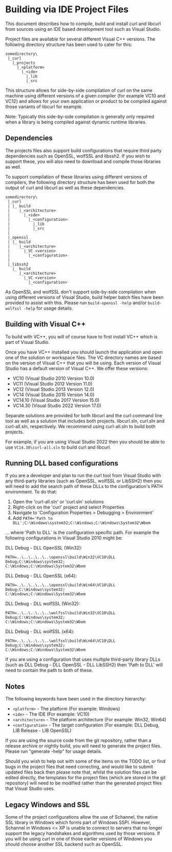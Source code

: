 <!--
Copyright (C) Daniel Stenberg, <daniel@haxx.se>, et al.

SPDX-License-Identifier: curl
-->

Building via IDE Project Files
==============================

This document describes how to compile, build and install curl and libcurl
from sources using an IDE based development tool such as Visual Studio.

Project files are available for several different Visual C++ versions. The
following directory structure has been used to cater for this:

    somedirectory\
     |_curl
       |_projects
         |_<platform>
           |_<ide>
             |_lib
             |_src

This structure allows for side-by-side compilation of curl on the same machine
using different versions of a given compiler (for example VC10 and VC12) and
allows for your own application or product to be compiled against those
variants of libcurl for example.

Note: Typically this side-by-side compilation is generally only required when
a library is being compiled against dynamic runtime libraries.

## Dependencies

The projects files also support build configurations that require third party
dependencies such as OpenSSL, wolfSSL and libssh2. If you wish to support
these, you will also need to download and compile those libraries as well.

To support compilation of these libraries using different versions of
compilers, the following directory structure has been used for both the output
of curl and libcurl as well as these dependencies.

    somedirectory\
     |_curl
     | |_ build
     |    |_<architecture>
     |      |_<ide>
     |        |_<configuration>
     |          |_lib
     |          |_src
     |
     |_openssl
     | |_ build
     |    |_<architecture>
     |      |_VC <version>
     |        |_<configuration>
     |
     |_libssh2
       |_ build
          |_<architecture>
            |_VC <version>
              |_<configuration>

As OpenSSL and wolfSSL don't support side-by-side compilation when using
different versions of Visual Studio, build helper batch files have been
provided to assist with this. Please run `build-openssl -help` and/or
`build-wolfssl -help` for usage details.

## Building with Visual C++

To build with VC++, you will of course have to first install VC++ which is
part of Visual Studio.

Once you have VC++ installed you should launch the application and open one of
the solution or workspace files. The VC directory names are based on the
version of Visual C++ that you will be using. Each version of Visual Studio
has a default version of Visual C++. We offer these versions:

 - VC10      (Visual Studio 2010 Version 10.0)
 - VC11      (Visual Studio 2012 Version 11.0)
 - VC12      (Visual Studio 2013 Version 12.0)
 - VC14      (Visual Studio 2015 Version 14.0)
 - VC14.10   (Visual Studio 2017 Version 15.0)
 - VC14.30   (Visual Studio 2022 Version 17.0)

Separate solutions are provided for both libcurl and the curl command line
tool as well as a solution that includes both projects. libcurl.sln, curl.sln
and curl-all.sln, respectively. We recommend using curl-all.sln to build both
projects.

For example, if you are using Visual Studio 2022 then you should be able to
use `VC14.30\curl-all.sln` to build curl and libcurl.

## Running DLL based configurations

If you are a developer and plan to run the curl tool from Visual Studio with
any third-party libraries (such as OpenSSL, wolfSSL or LibSSH2) then you will
need to add the search path of these DLLs to the configuration's PATH
environment. To do that:

 1. Open the 'curl-all.sln' or 'curl.sln' solutions
 2. Right-click on the 'curl' project and select Properties
 3. Navigate to 'Configuration Properties > Debugging > Environment'
 4. Add `PATH='Path to DLL';C:\Windows\system32;C:\Windows;C:\Windows\System32\Wbem`

... where 'Path to DLL` is the configuration specific path. For example the
following configurations in Visual Studio 2010 might be:

DLL Debug - DLL OpenSSL (Win32):

    PATH=..\..\..\..\..\openssl\build\Win32\VC10\DLL Debug;C:\Windows\system32;
    C:\Windows;C:\Windows\System32\Wbem

DLL Debug - DLL OpenSSL (x64):

    PATH=..\..\..\..\..\openssl\build\Win64\VC10\DLL Debug;C:\Windows\system32;
    C:\Windows;C:\Windows\System32\Wbem

DLL Debug - DLL wolfSSL (Win32):

    PATH=..\..\..\..\..\wolfssl\build\Win32\VC10\DLL Debug;C:\Windows\system32;
    C:\Windows;C:\Windows\System32\Wbem

DLL Debug - DLL wolfSSL (x64):

    PATH=..\..\..\..\..\wolfssl\build\Win64\VC10\DLL Debug;C:\Windows\system32;
    C:\Windows;C:\Windows\System32\Wbem

If you are using a configuration that uses multiple third-party library DLLs
(such as DLL Debug - DLL OpenSSL - DLL LibSSH2) then 'Path to DLL' will need
to contain the path to both of these.

## Notes

The following keywords have been used in the directory hierarchy:

 - `<platform>`      - The platform (For example: Windows)
 - `<ide>`           - The IDE (For example: VC10)
 - `<architecture>`  - The platform architecture (For example: Win32, Win64)
 - `<configuration>` - The target configuration (For example: DLL Debug, LIB
   Release - LIB OpenSSL)

If you are using the source code from the git repository, rather than a
release archive or nightly build, you will need to generate the project
files. Please run "generate -help" for usage details.

Should you wish to help out with some of the items on the TODO list, or find
bugs in the project files that need correcting, and would like to submit
updated files back then please note that, whilst the solution files can be
edited directly, the templates for the project files (which are stored in the
git repository) will need to be modified rather than the generated project
files that Visual Studio uses.

## Legacy Windows and SSL

Some of the project configurations allow the use of Schannel, the native SSL
library in Windows which forms part of Windows SSPI. However, Schannel in
Windows <= XP is unable to connect to servers that no longer support the
legacy handshakes and algorithms used by those versions. If you will be using
curl in one of those earlier versions of Windows you should choose another SSL
backend such as OpenSSL.
